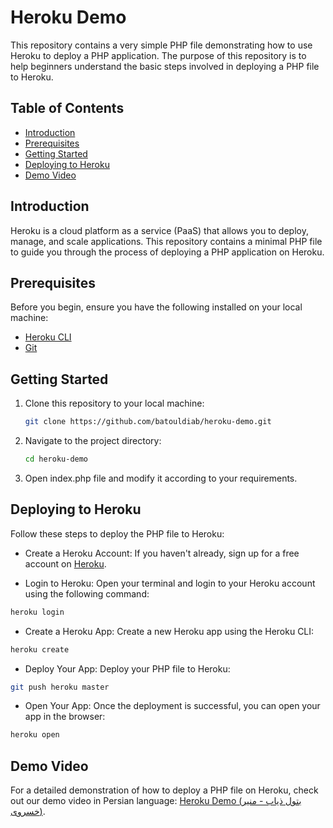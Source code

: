 # Heroku Demo
This repository contains a very simple PHP file demonstrating how to use Heroku to deploy a PHP application. The purpose of this repository is to help beginners understand the basic steps involved in deploying a PHP file to Heroku.

## Table of Contents
- [Introduction](#introduction)
- [Prerequisites](#prerequisites)
- [Getting Started](#getting-started)
- [Deploying to Heroku](#deploying-to-heroku)
- [Demo Video](#demo-video)

<a name="introduction"></a>
## Introduction
Heroku is a cloud platform as a service (PaaS) that allows you to deploy, manage, and scale applications. This repository contains a minimal PHP file to guide you through the process of deploying a PHP application on Heroku.

<a name="prerequisites"></a>
## Prerequisites
Before you begin, ensure you have the following installed on your local machine:
- [Heroku CLI](https://devcenter.heroku.com/articles/heroku-cli)
- [Git](https://git-scm.com/)

<a name="getting-started"></a>
## Getting Started
1. Clone this repository to your local machine:
   ```bash
   git clone https://github.com/batouldiab/heroku-demo.git
   ```

2. Navigate to the project directory:
   ```bash
   cd heroku-demo
   ```
   
3. Open index.php file and modify it according to your requirements.

<a name="deploying-to-heroku"></a>
## Deploying to Heroku
Follow these steps to deploy the PHP file to Heroku:

- Create a Heroku Account:
If you haven't already, sign up for a free account on [Heroku](https://www.heroku.com/).

- Login to Heroku:
Open your terminal and login to your Heroku account using the following command:
```bash
heroku login
```

- Create a Heroku App:
Create a new Heroku app using the Heroku CLI:
```bash
heroku create
```

- Deploy Your App:
Deploy your PHP file to Heroku:
```bash
git push heroku master
```

- Open Your App:
Once the deployment is successful, you can open your app in the browser:
```bash
heroku open
```

<a name="demo-video"></a>
## Demo Video
For a detailed demonstration of how to deploy a PHP file on Heroku, check out our demo video in Persian language: [Heroku Demo (بتول ذیاب - منیر خسروی)](https://www.youtube.com/watch?v=FltkQDNx5g8&t=1432s).
